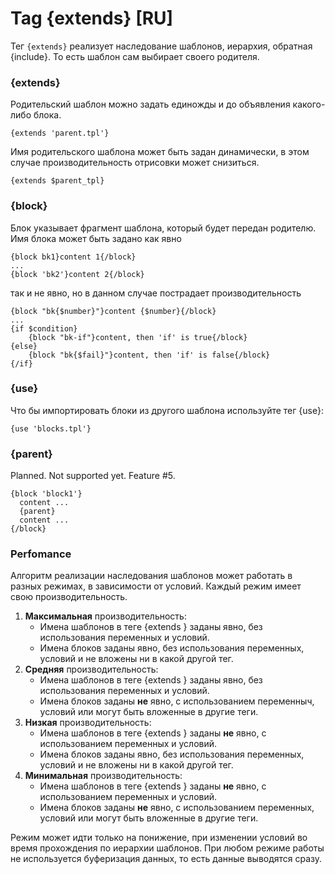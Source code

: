 Tag {extends} [RU]
==================

Тег `{extends}` реализует наследование шаблонов, иерархия, обратная {include}. То есть шаблон сам выбирает своего родителя.

### {extends}

Родительский шаблон можно задать единожды и до объявления какого-либо блока.

```smarty
{extends 'parent.tpl'}
```

Имя родительского шаблона может быть задан динамически, в этом случае производительность отрисовки может снизиться.

```smarty
{extends $parent_tpl}
```

### {block}

Блок указывает фрагмент шаблона, который будет передан родителю. Имя блока может быть задано как явно

```smarty
{block bk1}content 1{/block}
...
{block 'bk2'}content 2{/block}
```

так и не явно, но в данном случае пострадает производительность

```smarty
{block "bk{$number}"}content {$number}{/block}
...
{if $condition}
    {block "bk-if"}content, then 'if' is true{/block}
{else}
    {block "bk{$fail}"}content, then 'if' is false{/block}
{/if}
```

### {use}

Что бы импортировать блоки из другого шаблона используйте тег {use}:

```smarty
{use 'blocks.tpl'}
```


### {parent}

Planned. Not supported yet. Feature #5.

```smarty
{block 'block1'}
  content ...
  {parent}
  content ...
{/block}
```

### Perfomance

Алгоритм реализации наследования шаблонов может работать в разных режимах, в зависимости от условий.
Каждый режим имеет свою производительность.

1. **Максимальная** производительность:
    * Имена шаблонов в теге {extends } заданы явно, без использования переменных и условий.
    * Имена блоков заданы явно, без использования переменных, условий и не вложены ни в какой другой тег.
2. **Средняя** производительность:
    * Имена шаблонов в теге {extends } заданы явно, без использования переменных и условий.
    * Имена блоков заданы **не** явно, с использованием переменныч, условий или могут быть вложенные в другие теги.
3. **Низкая** производительность:
    * Имена шаблонов в теге {extends } заданы **не** явно, с использованием переменных и условий.
    * Имена блоков заданы явно, без использования переменных, условий и не вложены ни в какой другой тег.
4. **Минимальная** производительность:
    * Имена шаблонов в теге {extends } заданы **не** явно, с использованием переменных и условий.
    * Имена блоков заданы **не** явно, с использованием переменных, условий или могут быть вложенные в другие теги.

Режим может идти только на понижение, при изменении условий во время прохождения по иерархии шаблонов.
При любом режиме работы не используется буферизация данных, то есть данные выводятся сразу.
